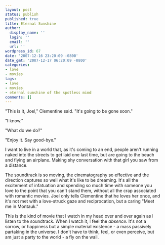```yaml
---
layout: post
status: publish
published: true
title: Eternal Sunshine
author:
  display_name: ''
  login: ''
  email: ''
  url: ''
wordpress_id: 67
date: '2007-12-16 23:20:09 -0800'
date_gmt: '2007-12-17 06:20:09 -0800'
categories:
- love
- movies
tags:
- love
- movies
- eternal sunshine of the spotless mind
comments: []
---
```

"This is it, Joel," Clementine said.  "It's going to be gone soon."

"I know."

"What do we do?"

"Enjoy it.  Say good-bye."

I want to live in a world that, as it's coming to an end, people aren't running naked into the streets to get laid one last time, but are going to the beach and flying an airplane.  Making shy conversation with that girl you saw from a distance.

The soundtrack is so moving, the cinematography so effective and the direction captures so well what it's like to be dreaming.  It's all the excitement of infatuation and spending so much time with someone you love to the point that you can't stand them, without all the crap associated with romantic movies.  Joel only tells Clementine that he loves her once, and it's not met with a love-struck gaze and reciprocation, but a caring "Meet me in Montauk."

This is the kind of movie that I watch in my head over and over again as I listen to the soundtrack.  When I watch it, I feel the _absence_.  It's not a sorrow, or happiness but a simple material existence - a mass passively partaking in the universe.  I don't have to think, feel, or even perceive, but am just a party to the world - a fly on the wall.
